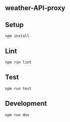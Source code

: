 ## weather-API-proxy 


## Setup

```
npm install
```

## Lint

```
npm run lint
```

## Test

```
npm run test
```

## Development

```
npm run dev
```
